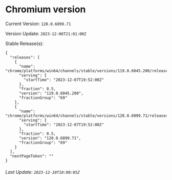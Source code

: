 # Chromium version

Current Version: `120.0.6099.71`

Version Update: `2023-12-06T21:01:00Z`

Stable Release(s):
```
{
  "releases": [
    {
      "name": "chrome/platforms/win64/channels/stable/versions/119.0.6045.200/releases/1701978720",
      "serving": {
        "startTime": "2023-12-07T19:52:00Z"
      },
      "fraction": 0.5,
      "version": "119.0.6045.200",
      "fractionGroup": "69"
    },
    {
      "name": "chrome/platforms/win64/channels/stable/versions/120.0.6099.71/releases/1701978720",
      "serving": {
        "startTime": "2023-12-07T19:52:00Z"
      },
      "fraction": 0.5,
      "version": "120.0.6099.71",
      "fractionGroup": "69"
    }
  ],
  "nextPageToken": ""
}
```

###### Last Update: `2023-12-10T10:00:05Z`
        